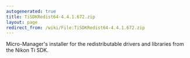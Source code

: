 ```yaml
---
autogenerated: true
title: TiSDKRedist64-4.4.1.672.zip
layout: page
redirect_from: /wiki/File:TiSDKRedist64-4.4.1.672.zip
---
```


Micro-Manager's installer for the redistributable drivers and libraries
from the Nikon Ti SDK.
